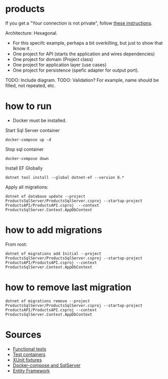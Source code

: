 # products

If you get a "Your connection is not private", follow [these instructions](https://stackoverflow.com/a/44126123).



Architecture: Hexagonal.
- For this specifc example, perhaps a bit overkilling, but just to show that Iknow it . 
- One project for API (starts the application and wires dependencies)
- One project for domain (Project class)
- One project for application layer (use cases)
- One project for persistence (spefic adapter for output port). 

TODO: Include diagram. 
TODO: Validation? For example, name should be filled, not repeated, etc. 


# how to run

- Docker must be installed.


Start Sql Server container

```shell
docker-compose up -d
```

Stop sql container

```shell
docker-compose down
```

Install EF Globally

```shell
dotnet tool install --global dotnet-ef --version 8.*
````

Apply all migrations:

```shell
dotnet ef database update --project ProductsSqlServer/ProductsSqlServer.csproj --startup-project ProductsAPI/ProductsAPI.csproj  --context ProductsSqlServer.Context.AppDbContext
```


# how to add migrations

From root:

```shell
dotnet ef migrations add Initial --project ProductsSqlServer/ProductsSqlServer.csproj --startup-project ProductsAPI/ProductsAPI.csproj --context ProductsSqlServer.Context.AppDbContext
```

# how to remove last migration

```shell
dotnet ef migrations remove --project ProductsSqlServer/ProductsSqlServer.csproj --startup-project ProductsAPI/ProductsAPI.csproj --context ProductsSqlServer.Context.AppDbContext
```

# Sources

  - [Functional tests](https://ilovedotnet.org/blogs/functional-testing-your-asp-net-webapi/)
  - [Test containers](https://medium.com/codenx/integration-testing-using-testcontainers-in-net-8-520e8911d081)
  - [XUnit fixtures](https://xunit.net/docs/shared-context)
  - [Docker-compose and SqlServer](https://samuelbarrerabastidas.medium.com/ms-sql-server-con-docker-compose-2a3213266be3)
  - [Entity Framework](https://medium.com/@lucas.and227/step-by-step-guide-to-entity-framework-in-net-c629faf9f322)